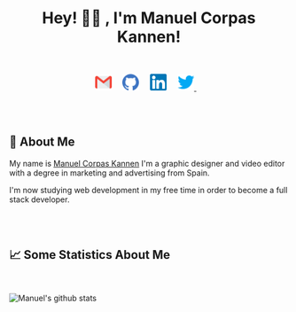 <h1 align="center"> Hey! 👋🏻 , I'm Manuel Corpas Kannen! </h1>

<br/>

<p align="center">
<a href="mailto:contact@manuelck.com"><img src="https://github.com/manuelck/manuelck/blob/main/assets/gmail.svg" width="30px" alt="mail"></a> &nbsp; &nbsp; 
<a href="https://github.com/manuelck"><img src="https://github.com/manuelck/manuelck/blob/main/assets/github.svg" width="30px" alt="mail"></a> &nbsp; &nbsp;
<a href="https://www.linkedin.com/in/manuel-corpas/"><img src="https://github.com/manuelck/manuelck/blob/main/assets/linkedin.svg" width="30px" alt="LinkedIn"></a> &nbsp; &nbsp;
<a href="https://twitter.com/manuelck_"><img src="https://github.com/manuelck/manuelck/blob/main/assets/twitter.svg" width="30px" alt="Twitter">     </a> &nbsp; &nbsp;
</p>

<br/>
<br/>

## 🚀 About Me

My name is [Manuel Corpas Kannen](www.manuelck.com) I'm a graphic designer and video editor with a degree in marketing and advertising from Spain.

I'm now studying web development in my free time in order to become a full stack developer.

<br/>
<br/>

## 📈 Some Statistics About Me

<br/>

![Manuel's github stats](https://github-readme-stats.vercel.app/api?username=manuelck&&show_icons=true&title_color=ffffff&icon_color=ffff&text_color=ffff&bg_color=151515)
